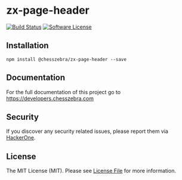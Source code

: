 # zx-page-header

[![Build Status][ico-travis]][link-travis]
[![Software License][ico-license]](LICENSE.md)

## Installation
```
npm install @chesszebra/zx-page-header --save
```

## Documentation

For the full documentation of this project go to https://developers.chesszebra.com

## Security

If you discover any security related issues, please report them via [HackerOne][link-hackerone].

## License

The MIT License (MIT). Please see [License File](LICENSE.md) for more information.

[ico-license]: https://img.shields.io/badge/license-MIT-brightgreen.svg?style=flat-square
[ico-travis]: https://img.shields.io/travis/chesszebra/zx-page-header/master.svg?style=flat-square

[link-travis]: https://travis-ci.org/chesszebra/zx-page-header
[link-hackerone]: https://hackerone.com/chesszebra

